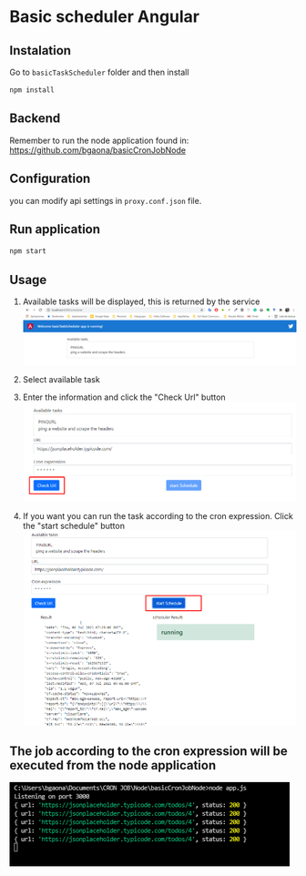 # Basic scheduler Angular

## Instalation
Go to `basicTaskScheduler` folder and then install
```bash
npm install
```
## Backend
Remember to run the node application found in: https://github.com/bgaona/basicCronJobNode

## Configuration
you can modify api settings in `proxy.conf.json` file.
## Run application
```bash
npm start
```

## Usage
1. Available tasks will be displayed, this is returned by the service
![Screenshot](Picture1.png)

2. Select available task
3. Enter the information and click the "Check Url" button
![Screenshot](Picture2.png)
4. If you want you can run the task according to the cron expression. Click the "start schedule" button
![Screenshot](Picture3.png)

## The job according to the cron expression will be executed from the node application
![Screenshot](Picture4.png)